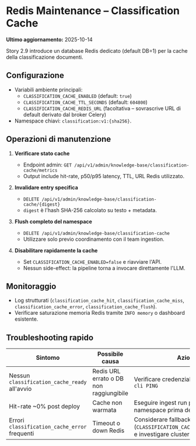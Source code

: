 # Redis Maintenance – Classification Cache

**Ultimo aggiornamento:** 2025-10-14

Story 2.9 introduce un database Redis dedicato (default DB=1) per la cache della classificazione documenti.

## Configurazione

- Variabili ambiente principali:
  - `CLASSIFICATION_CACHE_ENABLED` (default: `true`)
  - `CLASSIFICATION_CACHE_TTL_SECONDS` (default: `604800`)
  - `CLASSIFICATION_CACHE_REDIS_URL` (facoltativa – sovrascrive URL di default derivato dal broker Celery)
- Namespace chiavi: `classification:v1:{sha256}`.

## Operazioni di manutenzione

1. **Verificare stato cache**
   - Endpoint admin: `GET /api/v1/admin/knowledge-base/classification-cache/metrics`
   - Output include hit-rate, p50/p95 latency, TTL, URL Redis utilizzato.

2. **Invalidare entry specifica**
   - `DELETE /api/v1/admin/knowledge-base/classification-cache/{digest}`
   - `digest` è l'hash SHA-256 calcolato su testo + metadata.

3. **Flush completo del namespace**
   - `DELETE /api/v1/admin/knowledge-base/classification-cache`
   - Utilizzare solo previo coordinamento con il team ingestion.

4. **Disabilitare rapidamente la cache**
   - Set `CLASSIFICATION_CACHE_ENABLED=false` e riavviare l'API.
   - Nessun side-effect: la pipeline torna a invocare direttamente l'LLM.

## Monitoraggio

- Log strutturati (`classification_cache_hit`, `classification_cache_miss`, `classification_cache_error`, `classification_cache_flush`).
- Verificare saturazione memoria Redis tramite `INFO memory` o dashboard esistente.

## Troubleshooting rapido

| Sintomo | Possibile causa | Azione |
|--------|-----------------|--------|
| Nessun `classification_cache_ready` all'avvio | Redis URL errato o DB non raggiungibile | Verificare credenziali, eseguire `redis-cli PING` |
| Hit-rate ~0% post deploy | Cache non warmata | Eseguire ingest run per popolare il namespace prima dei test di carico |
| Errori `classification_cache_error` frequenti | Timeout o down Redis | Considerare fallback temporaneo (`CLASSIFICATION_CACHE_ENABLED=false`) e investigare cluster |

